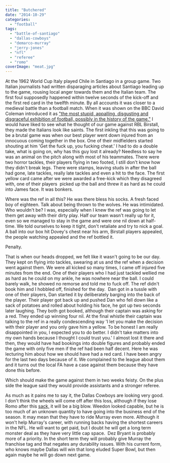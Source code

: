 ```yaml
---
title: "Butchered"
date: "2014-10-29"
categories: 
  - "football"
tags: 
  - "battle-of-santiago"
  - "dallas-cowboys"
  - "demarco-murray"
  - "jerry-jones"
  - "nfl"
  - "referee"
  - "romo"
coverImage: "meat.jpg"
---
```


At the 1962 World Cup Italy played Chile in Santiago in a group game. Two Italian journalists had written disparaging articles about Santiago leading up to the game, rousing local anger towards them and the Italian team. The first foul supposedly happened within twelve seconds of the kick-off and the first red card in the twelfth minute. By all accounts it was closer to a medieval battle than a football match. When it was shown on the BBC David Coleman introduced it as ["the most stupid, appalling, disgusting and disgraceful exhibition of football, possibly in the history of the game."](https://www.youtube.com/watch?feature=player_detailpage&v=uOtL1m1o_ok#t=13) I would have liked to see what he thought of our game against RBL Birstall, they made the Italians look like saints. The first inkling that this was going to be a brutal game was when our best player went down injured from an innocuous coming together in the box. One of their midfielders started shouting at him 'Get the fuck up, you fucking cheat.' I had to do a double take, what is going on, why has this guy lost it already? Needless to say he was an animal on the pitch along with most of his teammates. There were two horror tackles, their players flying in two footed, I still don't know how they didn't break legs. There were stamps, leaving studs in after the ball had gone, late tackles, really late tackles and even a hit to the face. The first yellow card came after we were awarded a free-kick which they disagreed with, one of their players  picked up the ball and threw it as hard as he could into James face. It was bonkers.

Where was the ref in all this? He was there bless his socks. A fresh faced boy of eighteen. Talk about being thrown to the wolves. He was intimidated. Who wouldn't be? I was, especially when I knew the ref was going to let them get away with their dirty play. Half our team wasn't really up for it, even so we managed to stay in the game and were one nil down at half-time. We told ourselves to keep it tight, don't retaliate and try to nick a goal.  A ball into our box hit Dovey's chest near his arm, Birstall players appealed, the people watching appealed and the ref bottled it.

Penalty.

That is when our heads dropped, we felt like it wasn't going to be our day. They kept on flying into tackles, swearing at us and the ref when a decision went against them. We were all kicked so many times, I came off injured five minutes from the end. One of their players who I had just tackled wellied me as hard as he could on my ankle, he was nowhere near the ball. I could barely walk, he showed no remorse and told me to fuck off. The ref didn't book him and I hobbled off, finished for the day.  Dan got in a tussle with one of their players, Dan started it by deliberately barging into the back of the player. Their player got back up and pushed Dan who fell down like a sack of potatoes and rolled about holding his face, he got up two seconds later laughing. They both got booked, although their captain was asking for a red. They ended up winning four nil. At the final whistle their captain was talking to the ref in a really condescending way 'I let you make the decision with their player and you only gave him a yellow. To be honest I am really disappointed in you, I expected you to do better. I didn't take matters into my own hands because I thought I could trust you.' I almost lost it there and then, they would have had bookings into double figures and probably ended the game with only five men if the ref had been half decent. Here he was lecturing him about how we should have had a red card. I have been angry for the last two days because of it. We complained to the league about them and it turns out the local FA have a case against them because they have done this before.

Which should make the game against them in two weeks feisty. On the plus side the league said they would provide assistants and a stronger referee.

As much as it pains me to say it, the Dallas Cowboys are looking very good. I don't think the wheels will come off after this loss, although if they lose Romo after this [sack,](http://www.nfl.com/gamecenter/2014102700/2014/REG8/redskins@cowboys#menu=gameinfo|contentId%3A0ap3000000419045&tab=recap) it will be a big blow. Weedon looked capable, but he is too much of an unknown quantity to have going into the business end of the season. It may mean that they have to ride Murray even more. Although it won't help Murray's career, with running backs having the shortest careers in the NFL. He will want to get paid, but I doubt he will get a long term monster deal as they have very little cap space.  Dez Bryant is probably more of a priority. In the short term they will probably give Murray the franchise tag and that negates any durability issues. With his current form, who knows maybe Dallas will win that long eluded Super Bowl, but then again maybe he will go down next game.
